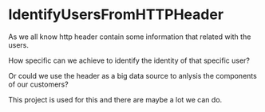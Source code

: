 # IdentifyUsersFromHTTPHeader

As we all know http header contain some information that related with the users.

How specific can we achieve to identify the identity of that specific user?

Or could we use the header as a big data source to anlysis the components of our customers?

This project is used for this and there are maybe a lot we can do.
